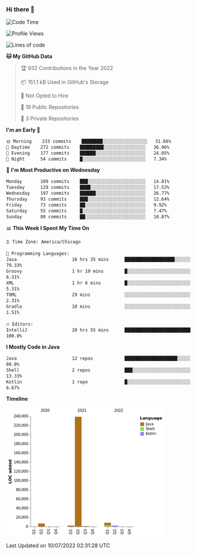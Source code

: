 ### Hi there 👋


<!--START_SECTION:waka-->
![Code Time](http://img.shields.io/badge/Code%20Time-2%2C364%20hrs%2054%20mins-blue)

![Profile Views](http://img.shields.io/badge/Profile%20Views-1-blue)

![Lines of code](https://img.shields.io/badge/From%20Hello%20World%20I%27ve%20Written-259%20Thousand%20lines%20of%20code-blue)

**🐱 My GitHub Data** 

> 🏆 932 Contributions in the Year 2022
 > 
> 📦 151.1 kB Used in GitHub's Storage 
 > 
> 🚫 Not Opted to Hire
 > 
> 📜 19 Public Repositories 
 > 
> 🔑 3 Private Repositories  
 > 
**I'm an Early 🐤** 

```text
🌞 Morning    233 commits    ████████░░░░░░░░░░░░░░░░░   31.66% 
🌆 Daytime    272 commits    █████████░░░░░░░░░░░░░░░░   36.96% 
🌃 Evening    177 commits    ██████░░░░░░░░░░░░░░░░░░░   24.05% 
🌙 Night      54 commits     █░░░░░░░░░░░░░░░░░░░░░░░░   7.34%

```
📅 **I'm Most Productive on Wednesday** 

```text
Monday       109 commits    ███░░░░░░░░░░░░░░░░░░░░░░   14.81% 
Tuesday      129 commits    ████░░░░░░░░░░░░░░░░░░░░░   17.53% 
Wednesday    197 commits    ██████░░░░░░░░░░░░░░░░░░░   26.77% 
Thursday     93 commits     ███░░░░░░░░░░░░░░░░░░░░░░   12.64% 
Friday       73 commits     ██░░░░░░░░░░░░░░░░░░░░░░░   9.92% 
Saturday     55 commits     █░░░░░░░░░░░░░░░░░░░░░░░░   7.47% 
Sunday       80 commits     ██░░░░░░░░░░░░░░░░░░░░░░░   10.87%

```


📊 **This Week I Spent My Time On** 

```text
⌚︎ Time Zone: America/Chicago

💬 Programming Languages: 
Java                     16 hrs 35 mins      ███████████████████░░░░░░   79.33% 
Groovy                   1 hr 19 mins        █░░░░░░░░░░░░░░░░░░░░░░░░   6.31% 
XML                      1 hr 6 mins         █░░░░░░░░░░░░░░░░░░░░░░░░   5.31% 
TOML                     29 mins             ░░░░░░░░░░░░░░░░░░░░░░░░░   2.31% 
Gradle                   18 mins             ░░░░░░░░░░░░░░░░░░░░░░░░░   1.51%

🔥 Editors: 
IntelliJ                 20 hrs 55 mins      █████████████████████████   100.0%

```

**I Mostly Code in Java** 

```text
Java                     12 repos            ████████████████████░░░░░   80.0% 
Shell                    2 repos             ███░░░░░░░░░░░░░░░░░░░░░░   13.33% 
Kotlin                   1 repo              █░░░░░░░░░░░░░░░░░░░░░░░░   6.67%

```


**Timeline**

![Chart not found](https://raw.githubusercontent.com/powercasgamer/powercasgamer/master/charts/bar_graph.png) 


 Last Updated on 10/07/2022 02:31:28 UTC
<!--END_SECTION:waka-->

